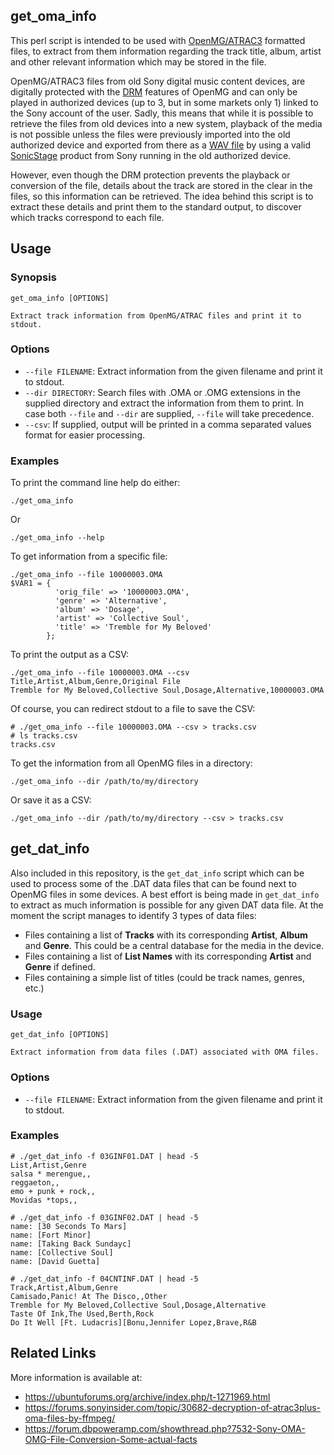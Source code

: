 ## get_oma_info

This perl script is intended to be used with [OpenMG/ATRAC3](https://en.wikipedia.org/wiki/OpenMG) formatted files,
to extract from them information regarding the track title, album, artist and other relevant information which
may be stored in the file.

OpenMG/ATRAC3 files from old Sony digital music content devices, are digitally protected with the
[DRM](https://en.wikipedia.org/wiki/Digital_rights_management) features of OpenMG and can only be played in
authorized devices (up to 3, but in some markets only 1) linked to the Sony account of the user. Sadly, this means
that while it is possible to retrieve the files from old devices into a new system, playback of the media is not
possible unless the files were previously imported into the old authorized device and exported from there as a
[WAV file](https://en.wikipedia.org/wiki/WAV) by using a valid
[SonicStage](https://en.wikipedia.org/wiki/SonicStage) product from Sony running in the old authorized device.

However, even though the DRM protection prevents the playback or conversion of the file, details about the track
are stored in the clear in the files, so this information can be retrieved. The idea behind this script is to extract
these details and print them to the standard output, to discover which tracks correspond to each file.

## Usage

### Synopsis

    get_oma_info [OPTIONS]

    Extract track information from OpenMG/ATRAC files and print it to stdout.

### Options

* `--file FILENAME`: Extract information from the given filename and print it to stdout.
* `--dir DIRECTORY`: Search files with .OMA or .OMG extensions in the supplied directory and extract
the information from them to print. In case both `--file` and `--dir` are supplied, `--file` will take precedence.
* `--csv`: If supplied, output will be printed in a comma separated values format for easier processing.

### Examples

To print the command line help do either:

```
./get_oma_info
```

Or

```
./get_oma_info --help
```

To get information from a specific file:

```
./get_oma_info --file 10000003.OMA 
$VAR1 = {
          'orig_file' => '10000003.OMA',
          'genre' => 'Alternative',
          'album' => 'Dosage',
          'artist' => 'Collective Soul',
          'title' => 'Tremble for My Beloved'
        };
```

To print the output as a CSV:

```
./get_oma_info --file 10000003.OMA --csv
Title,Artist,Album,Genre,Original File
Tremble for My Beloved,Collective Soul,Dosage,Alternative,10000003.OMA
```

Of course, you can redirect stdout to a file to save the CSV:

```
# ./get_oma_info --file 10000003.OMA --csv > tracks.csv
# ls tracks.csv
tracks.csv
```

To get the information from all OpenMG files in a directory:

```
./get_oma_info --dir /path/to/my/directory
```

Or save it as a CSV:

```
./get_oma_info --dir /path/to/my/directory --csv > tracks.csv
```

## get_dat_info

Also included in this repository, is the `get_dat_info` script which can be used to process some of the .DAT data files
that can be found next to OpenMG files in some devices. A best effort is being made in `get_dat_info` to extract as much
information is possible for any given DAT data file. At the moment the script manages to identify 3 types of data files:

* Files containing a list of **Tracks** with its corresponding **Artist**, **Album** and **Genre**. This could be a central
database for the media in the device.
* Files containing a list of **List Names** with its corresponding **Artist** and **Genre** if defined.
* Files containing a simple list of titles (could be track names, genres, etc.)

### Usage

    get_dat_info [OPTIONS]

    Extract information from data files (.DAT) associated with OMA files.

### Options

* `--file FILENAME`: Extract information from the given filename and print it to stdout.

### Examples

```
# ./get_dat_info -f 03GINF01.DAT | head -5
List,Artist,Genre
salsa * merengue,,
reggaeton,,
emo + punk + rock,,
Movidas *tops,,
```

```
# ./get_dat_info -f 03GINF02.DAT | head -5
name: [30 Seconds To Mars]
name: [Fort Minor]
name: [Taking Back Sundayc]
name: [Collective Soul]
name: [David Guetta]
```

```
# ./get_dat_info -f 04CNTINF.DAT | head -5
Track,Artist,Album,Genre
Camisado,Panic! At The Disco,,Other
Tremble for My Beloved,Collective Soul,Dosage,Alternative
Taste Of Ink,The Used,Berth,Rock
Do It Well [Ft. Ludacris][Bonu,Jennifer Lopez,Brave,R&B
```

## Related Links

More information is available at:

* https://ubuntuforums.org/archive/index.php/t-1271969.html
* https://forums.sonyinsider.com/topic/30682-decryption-of-atrac3plus-oma-files-by-ffmpeg/
* https://forum.dbpoweramp.com/showthread.php?7532-Sony-OMA-OMG-File-Conversion-Some-actual-facts

